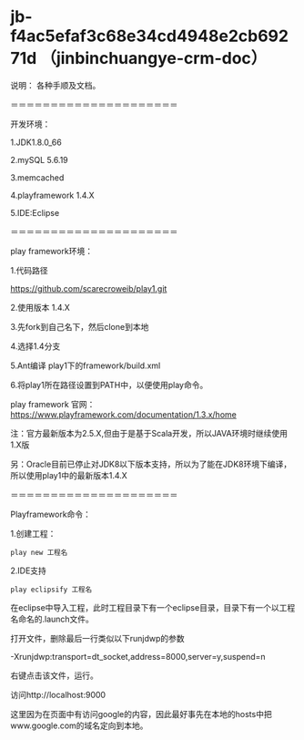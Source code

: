 # jb-f4ac5efaf3c68e34cd4948e2cb69271d （jinbinchuangye-crm-doc）

说明：
各种手顺及文档。

＝＝＝＝＝＝＝＝＝＝＝＝＝＝＝＝＝＝＝＝＝

开发环境：

1.JDK1.8.0_66

2.mySQL 5.6.19

3.memcached

4.playframework 1.4.X

5.IDE:Eclipse

＝＝＝＝＝＝＝＝＝＝＝＝＝＝＝＝＝＝＝＝＝

play framework环境：

1.代码路径

https://github.com/scarecroweib/play1.git

2.使用版本 1.4.X

3.先fork到自己名下，然后clone到本地

4.选择1.4分支

5.Ant编译 play1下的framework/build.xml

6.将play1所在路径设置到PATH中，以便使用play命令。

play framework 官网：https://www.playframework.com/documentation/1.3.x/home

注：官方最新版本为2.5.X,但由于是基于Scala开发，所以JAVA环境时继续使用1.X版

另：Oracle目前已停止对JDK8以下版本支持，所以为了能在JDK8环境下编译，所以使用play1中的最新版本1.4.X

＝＝＝＝＝＝＝＝＝＝＝＝＝＝＝＝＝＝＝＝＝

Playframework命令：

1.创建工程：

	play new 工程名

2.IDE支持

	play eclipsify 工程名

在eclipse中导入工程，此时工程目录下有一个eclipse目录，目录下有一个以工程名命名的.launch文件。

打开文件，删除最后一行类似以下runjdwp的参数

-Xrunjdwp:transport=dt_socket,address=8000,server=y,suspend=n

右键点击该文件，运行。

访问http://localhost:9000

这里因为在页面中有访问google的内容，因此最好事先在本地的hosts中把www.google.com的域名定向到本地。

